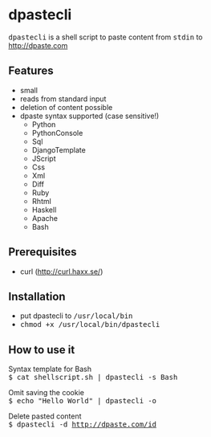 dpastecli 
==========
<tt>dpastecli</tt> is a shell script to paste content from <tt>stdin</tt> to http://dpaste.com

Features
--------
  - small
  - reads from standard input
  - deletion of content possible
  - dpaste syntax supported (case sensitive!)
    - Python
    - PythonConsole
    - Sql
    - DjangoTemplate
    - JScript
    - Css
    - Xml
    - Diff
    - Ruby
    - Rhtml
    - Haskell
    - Apache
    - Bash


Prerequisites
-------------
  - curl (http://curl.haxx.se/)

Installation
------------
  - put dpastecli to <tt>/usr/local/bin</tt>
  - <tt>chmod +x /usr/local/bin/dpastecli</tt>

How to use it
--------------

Syntax template for Bash <br/>
<tt>$ cat shellscript.sh | dpastecli -s Bash</tt>

Omit saving the cookie <br/>
<tt>$ echo "Hello World" | dpastecli -o</tt>
    
Delete pasted content <br/>
<tt>$ dpastecli -d http://dpaste.com/id</tt>
